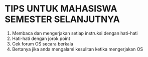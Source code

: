 # TIPS UNTUK MAHASISWA SEMESTER SELANJUTNYA
1. Membaca dan mengerjakan setiap instruksi dengan hati-hati
2. Hati-hati dengan jorok point
3. Cek forum OS secara berkala
4. Bertanya jika anda mengalami kesulitan ketika mengerjakan OS
